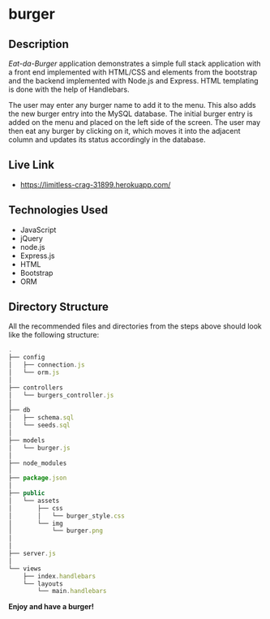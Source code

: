 # burger

## Description

*Eat-da-Burger* application demonstrates a simple full stack application with a front end implemented with HTML/CSS and elements from the bootstrap and the backend implemented with Node.js and Express. HTML templating is done with the help of Handlebars.

The user may enter any burger name to add it to the menu. This also adds the new burger entry into the MySQL database. The initial burger entry is added on the menu and placed on the left side of the screen. The user may then eat any burger by clicking on it, which moves it into the adjacent column and updates its status accordingly in the database.

## Live Link
 - https://limitless-crag-31899.herokuapp.com/

## Technologies Used

- JavaScript
- jQuery
- node.js
- Express.js
- HTML
- Bootstrap
- ORM

## Directory Structure

All the recommended files and directories from the steps above should look like the following structure:

```js
.
├── config
│   ├── connection.js
│   └── orm.js
│ 
├── controllers
│   └── burgers_controller.js
│
├── db
│   ├── schema.sql
│   └── seeds.sql
│
├── models
│   └── burger.js
│ 
├── node_modules
│ 
├── package.json
│
├── public
│   └── assets
│       ├── css
│       │   └── burger_style.css
│       └── img
│           └── burger.png
│   
│
├── server.js
│
└── views
    ├── index.handlebars
    └── layouts
        └── main.handlebars
```


**Enjoy and have a burger!**
